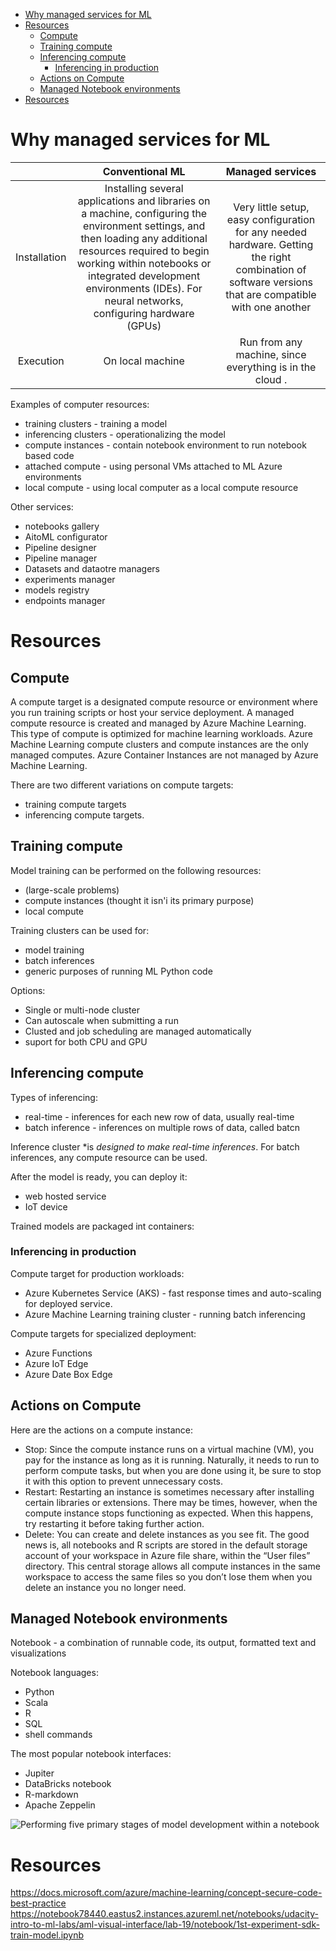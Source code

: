 - [Why managed services for ML](#why-managed-services-for-ml)
- [Resources](#resources)
  - [Compute](#compute)
  - [Training compute](#training-compute)
  - [Inferencing compute](#inferencing-compute)
    - [Inferencing in production](#inferencing-in-production)
  - [Actions on Compute](#actions-on-compute)
  - [Managed Notebook environments](#managed-notebook-environments)
- [Resources](#resources-1)
# Why managed services for ML

|| Conventional ML |  Managed services | 
|:-:|:-:|:-:|
|Installation| Installing several applications and libraries on a machine, configuring the environment settings, and then loading any additional resources required to begin working within notebooks or integrated development environments (IDEs). For neural networks, configuring hardware (GPUs)| Very little setup, easy configuration for any needed hardware. Getting the right combination of software versions that are compatible with one another|
| Execution | On local machine | Run from any machine, since everything is in the cloud .|

Examples of computer resources:
* training clusters - training a model
* inferencing clusters - operationalizing the model
* compute instances - contain notebook environment to run notebook based code
* attached compute - using personal VMs attached to ML Azure environments
* local compute - using local computer as a local compute resource

Other services:
* notebooks gallery
* AitoML configurator
* Pipeline designer
* Pipeline manager
* Datasets and dataotre managers
* experiments manager
* models registry
* endpoints manager

# Resources

## Compute
A compute target is a designated compute resource or environment where you run training scripts or host your service deployment. 
A managed compute resource is created and managed by Azure Machine Learning. This type of compute is optimized for machine learning workloads. Azure Machine Learning compute clusters and compute instances are the only managed computes. Azure Container Instances are not managed by Azure Machine Learning. 

There are two different variations on compute targets:
* training compute targets 
* inferencing compute targets.

## Training compute

Model training can be performed on the following resources:
*  (large-scale problems)
* compute instances (thought it isn'i its primary purpose)
* local compute

Training clusters can be used for:
* model training
* batch inferences
* generic purposes of running ML Python code

Options:
* Single or multi-node cluster
* Can autoscale when submitting a run
* Clusted and job scheduling are managed automatically
* suport for both CPU and GPU


## Inferencing compute

Types of inferencing:
* real-time - inferences for each new row of data, usually real-time
* batch inference - inferences on multiple rows of data, called  batcn

Inference cluster *is *designed to make real-time inferences*.
For batch inferences, any compute resource can be used.

After the model is ready, you can deploy it:
* web hosted service
* IoT device

Trained models are packaged int containers:

### Inferencing in production

Compute target for production workloads:
* Azure Kubernetes Service (AKS) - fast response times and auto-scaling for deployed service.
* Azure Machine Learning training cluster - running batch inferencing

Compute targets for specialized deployment:
* Azure Functions
* Azure IoT Edge
* Azure Date Box Edge

## Actions on Compute

Here are the actions on a compute instance:
*  Stop: Since the compute instance runs on a virtual machine (VM), you pay for the instance as long as it is running. Naturally, it needs to run to perform compute tasks, but when you are done using it, be sure to stop it with this option to prevent unnecessary costs.
* Restart: Restarting an instance is sometimes necessary after installing certain libraries or extensions. There may be times, however, when the compute instance stops functioning as expected. When this happens, try restarting it before taking further action.
* Delete: You can create and delete instances as you see fit. The good news is, all notebooks and R scripts are stored in the default storage account of your workspace in Azure file share, within the “User files” directory. This central storage allows all compute instances in the same workspace to access the same files so you don’t lose them when you delete an instance you no longer need.


## Managed Notebook environments

Notebook - a combination of runnable code, its output, formatted text and visualizations

Notebook languages:
* Python
* Scala
* R
* SQL
* shell commands

The most popular notebook interfaces:
* Jupiter
* DataBricks notebook
* R-markdown
* Apache Zeppelin

![Performing  five primary stages of model development within a notebook](https://video.udacity-data.com/topher/2020/May/5ebd7e47_managed-notebooks/managed-notebooks.png)

# Resources
https://docs.microsoft.com/azure/machine-learning/concept-secure-code-best-practice
https://notebook78440.eastus2.instances.azureml.net/notebooks/udacity-intro-to-ml-labs/aml-visual-interface/lab-19/notebook/1st-experiment-sdk-train-model.ipynb






